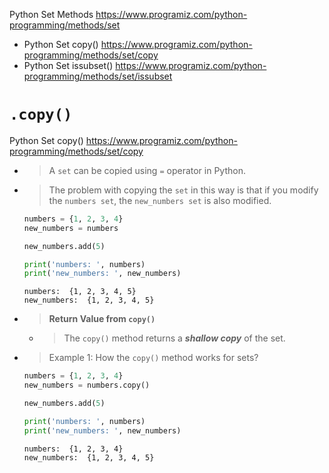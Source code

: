 
Python Set Methods https://www.programiz.com/python-programming/methods/set
- Python Set copy() https://www.programiz.com/python-programming/methods/set/copy
- Python Set issubset() https://www.programiz.com/python-programming/methods/set/issubset

# `.copy()`

Python Set copy() https://www.programiz.com/python-programming/methods/set/copy
- > A `set` can be copied using `=` operator in Python.
- > The problem with copying the `set` in this way is that if you modify the `numbers set`, the `new_numbers set` is also modified.
  ```py
  numbers = {1, 2, 3, 4}
  new_numbers = numbers

  new_numbers.add(5)

  print('numbers: ', numbers)
  print('new_numbers: ', new_numbers)
  ```
  ```console
  numbers:  {1, 2, 3, 4, 5}
  new_numbers:  {1, 2, 3, 4, 5}
  ```
- > **Return Value from `copy()`**
  * > The `copy()` method returns a ***shallow copy*** of the set.
- > Example 1: How the `copy()` method works for sets?
  ```py
  numbers = {1, 2, 3, 4}
  new_numbers = numbers.copy()

  new_numbers.add(5)

  print('numbers: ', numbers)
  print('new_numbers: ', new_numbers)
  ```
  ```console
  numbers:  {1, 2, 3, 4}
  new_numbers:  {1, 2, 3, 4, 5}
  ```
